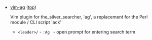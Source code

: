 
*   <a name="vim-ag" />[vim-ag](https://github.com/rking/ag.vim) ([top](#top))

    Vim plugin for the_silver_searcher, 'ag', a replacement for the Perl module / CLI script 'ack'

    * `<leader>/` - `:Ag ` - open prompt for entering search term
